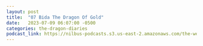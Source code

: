 ```yaml
---
layout: post
title:  "07 Bida The Dragon Of Gold"
date:   2023-07-09 06:07:00 -0500
categories: the-dragon-diaries
podcast_link: https://nilbus-podcasts.s3.us-east-2.amazonaws.com/the-well-trained-mind/The%20Dragon%20Diaries/07%20Bida%20The%20Dragon%20Of%20Gold.mp3
---
```

